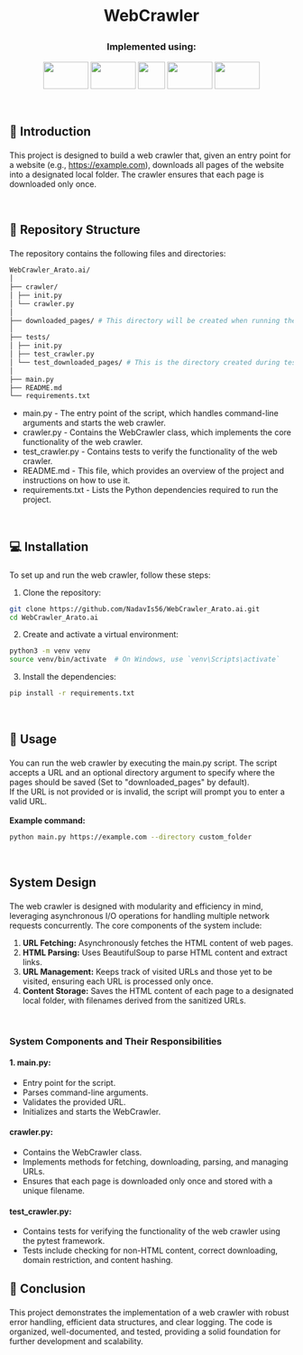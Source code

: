 #  <p align ="center" height="40px" width="40px"> WebCrawler </p>

### <p align ="center"> Implemented using: </p>
<p align ="center">
<a href="https://beautiful-soup-4.readthedocs.io/en/latest/#" target="_blank" rel="noreferrer">   <img src="https://datascientest.com/en/wp-content/uploads/sites/9/2024/01/beautiful-soup.png" width="80" height="48" /></a>
<a href="https://docs.aiohttp.org/en/stable/" target="_blank" rel="noreferrer">   <img src="https://kinsta.com/wp-content/uploads/2023/04/aiohttp.png" width="80" height="48" /></a>
<a href="https://www.python.org/" target="_blank" rel="noreferrer">   <img src="https://upload.wikimedia.org/wikipedia/commons/thumb/c/c3/Python-logo-notext.svg/800px-Python-logo-notext.svg.png" width="48" height="48" /></a>
<a href="https://docs.python.org/3/library/asyncio.html" target="_blank" rel="noreferrer">   <img src="https://miro.medium.com/v2/resize:fit:750/1*6R6elwexUmNnLc1EJJ-t9g.jpeg" width="80" height="48" /></a>
<a href="https://docs.pytest.org/en/8.2.x/" target="_blank" rel="noreferrer">   <img src="https://media.dev.to/cdn-cgi/image/width=1600,height=900,fit=cover,gravity=auto,format=auto/https%3A%2F%2Fdev-to-uploads.s3.amazonaws.com%2Fuploads%2Farticles%2F9yj876ae9ulowwirdpuz.png" width="80" height="48" /></a>
</p>

<br>

##     <p align = "left"> 🌟 Introduction </p>
This project is designed to build a web crawler that, given an entry point for a website (e.g., https://example.com), downloads all pages of the website into a designated local folder. The crawler ensures that each page is downloaded only once.

<br>

##     <p align = "left"> 📂 Repository Structure </p>
The repository contains the following files and directories:
```bash
WebCrawler_Arato.ai/
│
├── crawler/
│ ├── init.py
│ └── crawler.py
│
├── downloaded_pages/ # This directory will be created when running the script, not included initially
│
├── tests/
│ ├── init.py
│ ├── test_crawler.py
│ └── test_downloaded_pages/ # This is the directory created during tests, not included initially
│
├── main.py
├── README.md
└── requirements.txt
```
- main.py - The entry point of the script, which handles command-line arguments and starts the web crawler.
- crawler.py - Contains the WebCrawler class, which implements the core functionality of the web crawler.
- test_crawler.py - Contains tests to verify the functionality of the web crawler.
- README.md - This file, which provides an overview of the project and instructions on how to use it.
- requirements.txt - Lists the Python dependencies required to run the project.

<br>
 
##     <p align = "left"> 💻 Installation </p>
To set up and run the web crawler, follow these steps:
1. Clone the repository:
```bash
git clone https://github.com/NadavIs56/WebCrawler_Arato.ai.git
cd WebCrawler_Arato.ai
```
2. Create and activate a virtual environment:
```bash
python3 -m venv venv
source venv/bin/activate  # On Windows, use `venv\Scripts\activate`
```
3. Install the dependencies:
```bash
pip install -r requirements.txt
```

<br>

##     <p align = "left"> 📘 Usage </p>

You can run the web crawler by executing the main.py script. The script accepts a URL and an optional directory argument to specify where the pages should be saved (Set to "downloaded_pages" by default).<br>If the URL is not provided or is invalid, the script will prompt you to enter a valid URL.<br><br>
**Example command:**
```bash
python main.py https://example.com --directory custom_folder
```

<br>

##     <p align = "left"> System Design </p>
The web crawler is designed with modularity and efficiency in mind, leveraging asynchronous I/O operations for handling multiple network requests concurrently. The core components of the system include:
1. **URL Fetching:** Asynchronously fetches the HTML content of web pages.
2. **HTML Parsing:** Uses BeautifulSoup to parse HTML content and extract links.
3. **URL Management:** Keeps track of visited URLs and those yet to be visited, ensuring each URL is processed only once.
4. **Content Storage:** Saves the HTML content of each page to a designated local folder, with filenames derived from the sanitized URLs.

<br>

### System Components and Their Responsibilities
#### **1. main.py:**
- Entry point for the script.
- Parses command-line arguments.
- Validates the provided URL.
- Initializes and starts the WebCrawler.

#### **crawler.py:**
- Contains the WebCrawler class.
- Implements methods for fetching, downloading, parsing, and managing URLs.
- Ensures that each page is downloaded only once and stored with a unique filename.

#### **test_crawler.py:**
- Contains tests for verifying the functionality of the web crawler using the pytest framework.
- Tests include checking for non-HTML content, correct downloading, domain restriction, and content hashing.



##     <p align = "left"> 📝 Conclusion </p>
This project demonstrates the implementation of a web crawler with robust error handling, efficient data structures, and clear logging. The code is organized, well-documented, and tested, providing a solid foundation for further development and scalability.

